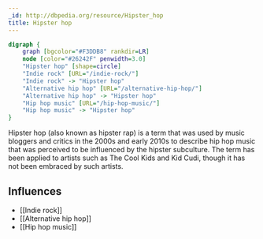 ```yaml
---
_id: http://dbpedia.org/resource/Hipster_hop
title: Hipster hop
---
```


```dot
digraph {
	graph [bgcolor="#F3DDB8" rankdir=LR]
	node [color="#26242F" penwidth=3.0]
	"Hipster hop" [shape=circle]
	"Indie rock" [URL="/indie-rock/"]
	"Indie rock" -> "Hipster hop"
	"Alternative hip hop" [URL="/alternative-hip-hop/"]
	"Alternative hip hop" -> "Hipster hop"
	"Hip hop music" [URL="/hip-hop-music/"]
	"Hip hop music" -> "Hipster hop"
}
```

Hipster hop (also known as hipster rap) is a term that was used by music bloggers and critics in the 2000s and early 2010s to describe hip hop music that was perceived to be influenced by the hipster subculture. The term has been applied to artists such as The Cool Kids and Kid Cudi, though it has not been embraced by such artists.

## Influences

- [[Indie rock]]
- [[Alternative hip hop]]
- [[Hip hop music]]
